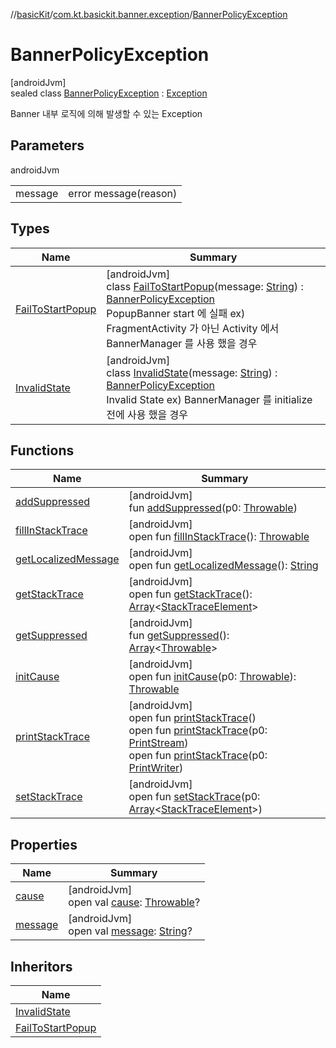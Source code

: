 //[basicKit](../../../index.md)/[com.kt.basickit.banner.exception](../index.md)/[BannerPolicyException](index.md)

# BannerPolicyException

[androidJvm]\
sealed class [BannerPolicyException](index.md) : [Exception](https://developer.android.com/reference/kotlin/java/lang/Exception.html)

Banner 내부 로직에 의해 발생할 수 있는 Exception

## Parameters

androidJvm

| | |
|---|---|
| message | error message(reason) |

## Types

| Name | Summary |
|---|---|
| [FailToStartPopup](-fail-to-start-popup/index.md) | [androidJvm]<br>class [FailToStartPopup](-fail-to-start-popup/index.md)(message: [String](https://kotlinlang.org/api/latest/jvm/stdlib/kotlin/-string/index.html)) : [BannerPolicyException](index.md)<br>PopupBanner start 에 실패 ex) FragmentActivity 가 아닌 Activity 에서 BannerManager 를 사용 했을 경우 |
| [InvalidState](-invalid-state/index.md) | [androidJvm]<br>class [InvalidState](-invalid-state/index.md)(message: [String](https://kotlinlang.org/api/latest/jvm/stdlib/kotlin/-string/index.html)) : [BannerPolicyException](index.md)<br>Invalid State ex) BannerManager 를 initialize 전에 사용 했을 경우 |

## Functions

| Name | Summary |
|---|---|
| [addSuppressed](-fail-to-start-popup/index.md#282858770%2FFunctions%2F2043513891) | [androidJvm]<br>fun [addSuppressed](-fail-to-start-popup/index.md#282858770%2FFunctions%2F2043513891)(p0: [Throwable](https://kotlinlang.org/api/latest/jvm/stdlib/kotlin/-throwable/index.html)) |
| [fillInStackTrace](-fail-to-start-popup/index.md#-1102069925%2FFunctions%2F2043513891) | [androidJvm]<br>open fun [fillInStackTrace](-fail-to-start-popup/index.md#-1102069925%2FFunctions%2F2043513891)(): [Throwable](https://kotlinlang.org/api/latest/jvm/stdlib/kotlin/-throwable/index.html) |
| [getLocalizedMessage](-fail-to-start-popup/index.md#1043865560%2FFunctions%2F2043513891) | [androidJvm]<br>open fun [getLocalizedMessage](-fail-to-start-popup/index.md#1043865560%2FFunctions%2F2043513891)(): [String](https://kotlinlang.org/api/latest/jvm/stdlib/kotlin/-string/index.html) |
| [getStackTrace](-fail-to-start-popup/index.md#2050903719%2FFunctions%2F2043513891) | [androidJvm]<br>open fun [getStackTrace](-fail-to-start-popup/index.md#2050903719%2FFunctions%2F2043513891)(): [Array](https://kotlinlang.org/api/latest/jvm/stdlib/kotlin/-array/index.html)&lt;[StackTraceElement](https://developer.android.com/reference/kotlin/java/lang/StackTraceElement.html)&gt; |
| [getSuppressed](-fail-to-start-popup/index.md#672492560%2FFunctions%2F2043513891) | [androidJvm]<br>fun [getSuppressed](-fail-to-start-popup/index.md#672492560%2FFunctions%2F2043513891)(): [Array](https://kotlinlang.org/api/latest/jvm/stdlib/kotlin/-array/index.html)&lt;[Throwable](https://kotlinlang.org/api/latest/jvm/stdlib/kotlin/-throwable/index.html)&gt; |
| [initCause](-fail-to-start-popup/index.md#-418225042%2FFunctions%2F2043513891) | [androidJvm]<br>open fun [initCause](-fail-to-start-popup/index.md#-418225042%2FFunctions%2F2043513891)(p0: [Throwable](https://kotlinlang.org/api/latest/jvm/stdlib/kotlin/-throwable/index.html)): [Throwable](https://kotlinlang.org/api/latest/jvm/stdlib/kotlin/-throwable/index.html) |
| [printStackTrace](-fail-to-start-popup/index.md#-1769529168%2FFunctions%2F2043513891) | [androidJvm]<br>open fun [printStackTrace](-fail-to-start-popup/index.md#-1769529168%2FFunctions%2F2043513891)()<br>open fun [printStackTrace](-fail-to-start-popup/index.md#1841853697%2FFunctions%2F2043513891)(p0: [PrintStream](https://developer.android.com/reference/kotlin/java/io/PrintStream.html))<br>open fun [printStackTrace](-fail-to-start-popup/index.md#1175535278%2FFunctions%2F2043513891)(p0: [PrintWriter](https://developer.android.com/reference/kotlin/java/io/PrintWriter.html)) |
| [setStackTrace](-fail-to-start-popup/index.md#2135801318%2FFunctions%2F2043513891) | [androidJvm]<br>open fun [setStackTrace](-fail-to-start-popup/index.md#2135801318%2FFunctions%2F2043513891)(p0: [Array](https://kotlinlang.org/api/latest/jvm/stdlib/kotlin/-array/index.html)&lt;[StackTraceElement](https://developer.android.com/reference/kotlin/java/lang/StackTraceElement.html)&gt;) |

## Properties

| Name | Summary |
|---|---|
| [cause](-fail-to-start-popup/index.md#-654012527%2FProperties%2F2043513891) | [androidJvm]<br>open val [cause](-fail-to-start-popup/index.md#-654012527%2FProperties%2F2043513891): [Throwable](https://kotlinlang.org/api/latest/jvm/stdlib/kotlin/-throwable/index.html)? |
| [message](-fail-to-start-popup/index.md#1824300659%2FProperties%2F2043513891) | [androidJvm]<br>open val [message](-fail-to-start-popup/index.md#1824300659%2FProperties%2F2043513891): [String](https://kotlinlang.org/api/latest/jvm/stdlib/kotlin/-string/index.html)? |

## Inheritors

| Name |
|---|
| [InvalidState](-invalid-state/index.md) |
| [FailToStartPopup](-fail-to-start-popup/index.md) |
